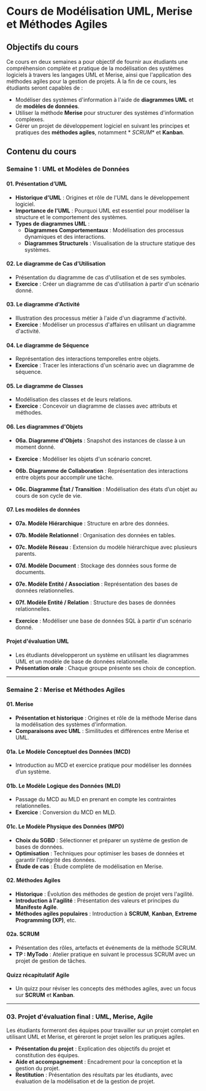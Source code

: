 # Cours de Modélisation UML, Merise et Méthodes Agiles

## Objectifs du cours

Ce cours en deux semaines a pour objectif de fournir aux étudiants une compréhension complète et pratique de la
modélisation des systèmes logiciels à travers les langages UML et Merise, ainsi que l'application des méthodes agiles
pour la gestion de projets. À la fin de ce cours, les étudiants seront capables de :

- Modéliser des systèmes d'information à l'aide de **diagrammes UML** et de **modèles de données**.
- Utiliser la méthode **Merise** pour structurer des systèmes d'information complexes.
- Gérer un projet de développement logiciel en suivant les principes et pratiques des **méthodes agiles**, notamment *
  *SCRUM** et **Kanban**.

## Contenu du cours

### Semaine 1 : UML et Modèles de Données

#### 01. Présentation d’UML

- **Historique d'UML** : Origines et rôle de l'UML dans le développement logiciel.
- **Importance de l'UML** : Pourquoi UML est essentiel pour modéliser la structure et le comportement des systèmes.
- **Types de diagrammes UML** :
    - **Diagrammes Comportementaux** : Modélisation des processus dynamiques et des interactions.
    - **Diagrammes Structurels** : Visualisation de la structure statique des systèmes.

#### 02. Le diagramme de Cas d'Utilisation

- Présentation du diagramme de cas d'utilisation et de ses symboles.
- **Exercice** : Créer un diagramme de cas d'utilisation à partir d'un scénario donné.

#### 03. Le diagramme d'Activité

- Illustration des processus métier à l'aide d'un diagramme d'activité.
- **Exercice** : Modéliser un processus d'affaires en utilisant un diagramme d'activité.

#### 04. Le diagramme de Séquence

- Représentation des interactions temporelles entre objets.
- **Exercice** : Tracer les interactions d'un scénario avec un diagramme de séquence.

#### 05. Le diagramme de Classes

- Modélisation des classes et de leurs relations.
- **Exercice** : Concevoir un diagramme de classes avec attributs et méthodes.

#### 06. Les diagrammes d'Objets

- **06a. Diagramme d'Objets** : Snapshot des instances de classe à un moment donné.
- **Exercice** : Modéliser les objets d'un scénario concret.

- **06b. Diagramme de Collaboration** : Représentation des interactions entre objets pour accomplir une tâche.

- **06c. Diagramme État / Transition** : Modélisation des états d’un objet au cours de son cycle de vie.

#### 07. Les modèles de données

- **07a. Modèle Hiérarchique** : Structure en arbre des données.
- **07b. Modèle Relationnel** : Organisation des données en tables.
- **07c. Modèle Réseau** : Extension du modèle hiérarchique avec plusieurs parents.
- **07d. Modèle Document** : Stockage des données sous forme de documents.
- **07e. Modèle Entité / Association** : Représentation des bases de données relationnelles.
- **07f. Modèle Entité / Relation** : Structure des bases de données relationnelles.

- **Exercice** : Modéliser une base de données SQL à partir d'un scénario donné.

#### Projet d'évaluation UML

- Les étudiants développeront un système en utilisant les diagrammes UML et un modèle de base de données relationnelle.
- **Présentation orale** : Chaque groupe présente ses choix de conception.

---

### Semaine 2 : Merise et Méthodes Agiles

#### 01. Merise

- **Présentation et historique** : Origines et rôle de la méthode Merise dans la modélisation des systèmes
  d'information.
- **Comparaisons avec UML** : Similitudes et différences entre Merise et UML.

#### 01a. Le Modèle Conceptuel des Données (MCD)

- Introduction au MCD et exercice pratique pour modéliser les données d’un système.

#### 01b. Le Modèle Logique des Données (MLD)

- Passage du MCD au MLD en prenant en compte les contraintes relationnelles.
- **Exercice** : Conversion du MCD en MLD.

#### 01c. Le Modèle Physique des Données (MPD)

- **Choix du SGBD** : Sélectionner et préparer un système de gestion de bases de données.
- **Optimisation** : Techniques pour optimiser les bases de données et garantir l'intégrité des données.
- **Étude de cas** : Étude complète de modélisation en Merise.

#### 02. Méthodes Agiles

- **Historique** : Évolution des méthodes de gestion de projet vers l'agilité.
- **Introduction à l'agilité** : Présentation des valeurs et principes du **Manifeste Agile**.
- **Méthodes agiles populaires** : Introduction à **SCRUM**, **Kanban**, **Extreme Programming (XP)**, etc.

#### 02a. SCRUM

- Présentation des rôles, artefacts et événements de la méthode SCRUM.
- **TP : MyTodo** : Atelier pratique en suivant le processus SCRUM avec un projet de gestion de tâches.

#### Quizz récapitulatif Agile

- Un quizz pour réviser les concepts des méthodes agiles, avec un focus sur **SCRUM** et **Kanban**.

---

### 03. Projet d'évaluation final : UML, Merise, Agile

Les étudiants formeront des équipes pour travailler sur un projet complet en utilisant UML et Merise, et géreront le
projet selon les pratiques agiles.

- **Présentation du projet** : Explication des objectifs du projet et constitution des équipes.
- **Aide et accompagnement** : Encadrement pour la conception et la gestion du projet.
- **Restitution** : Présentation des résultats par les étudiants, avec évaluation de la modélisation et de la gestion de
  projet.
